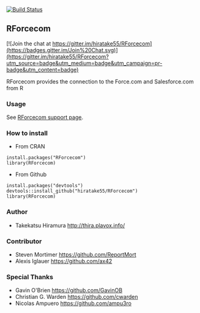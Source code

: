 <!-- README.md is generated from README.Rmd. Please edit that file -->

[![Build Status](https://travis-ci.org/hiratake55/RForcecom.svg?branch=master)](https://travis-ci.org/hiratake55/RForcecom) 



RForcecom
-------------------

[![Join the chat at https://gitter.im/hiratake55/RForcecom](https://badges.gitter.im/Join%20Chat.svg)](https://gitter.im/hiratake55/RForcecom?utm_source=badge&utm_medium=badge&utm_campaign=pr-badge&utm_content=badge)

RForcecom provides the connection to the Force.com and Salesforce.com from R

### Usage
See [RForcecom support page](http://rforcecom.plavox.info/).

### How to install
 + From CRAN
```
install.packages("RForcecom")
library(RForcecom)
```

 + From Github
```
install.packages("devtools")
devtools::install_github("hiratake55/RForcecom")
library(RForcecom)
```

### Author
 + Takekatsu Hiramura http://thira.plavox.info/

### Contributor
 + Steven Mortimer https://github.com/ReportMort
 + Alexis Iglauer https://github.com/ax42

### Special Thanks
 + Gavin O'Brien https://github.com/GavinOB
 + Christian G. Warden https://github.com/cwarden
 + Nicolas Ampuero https://github.com/ampu3ro

